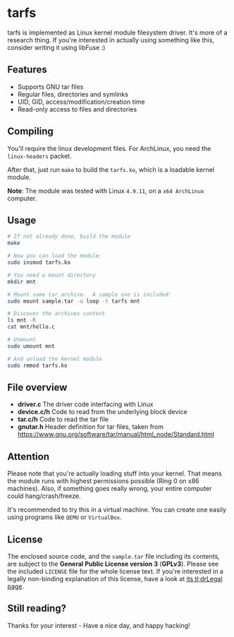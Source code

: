 # tarfs

tarfs is implemented as Linux kernel module filesystem driver.  It's more of a
research thing.  If you're interested in actually using something like this,
consider writing it using libFuse :)

## Features

* Supports GNU tar files
* Regular files, directories and symlinks
* UID, GID, access/modification/creation time
* Read-only access to files and directories

## Compiling

You'll require the linux development files.  For ArchLinux, you need the
`linux-headers` packet.

After that, just run `make` to build the `tarfs.ko`, which is a loadable
kernel module.

**Note**: The module was tested with Linux `4.9.11`, on a `x64 ArchLinux`
          computer.

## Usage

```sh
# If not already done, build the module
make

# Now you can load the module:
sudo insmod tarfs.ko

# You need a mount directory
mkdir mnt

# Mount some tar archive.  A sample one is included:
sudo mount sample.tar -o loop -t tarfs mnt

# Discover the archives content
ls mnt -R
cat mnt/hello.c

# Unmount
sudo umount mnt

# And unload the kernel module
sudo rmmod tarfs.ko
```

## File overview

* **driver.c** The driver code interfacing with Linux
* **device.c/h** Code to read from the underlying block device
* **tar.c/h** Code to read the tar file
* **gnutar.h** Header definition for tar files, taken from
  https://www.gnu.org/software/tar/manual/html_node/Standard.html

## Attention

Please note that you're actually loading stuff into your kernel.  That means the
module runs with highest permissions possible (Ring 0 on x86 machines).  Also,
if something goes really wrong, your entire computer could hang/crash/freeze.

It's recommended to try this in a virtual machine.  You can create one easily
using programs like `QEMU` or `VirtualBox`.

## License

The enclosed source code, and the `sample.tar` file including its contents, are
subject to the **General Public License version 3** (**GPLv3**).  Please see the
included `LICENSE` file for the whole license text.  If you're interested in a
legally non-binding explanation of this license, have a look at
[its tl;drLegal page](https://tldrlegal.com/license/gnu-general-public-license-v3-(gpl-3)).

## Still reading?

Thanks for your interest - Have a nice day, and happy hacking!
